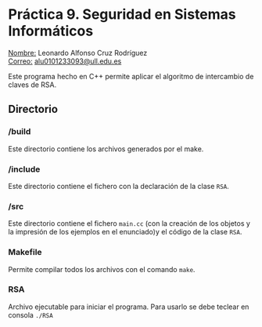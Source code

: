 # Práctica 9. Seguridad en Sistemas Informáticos
<u>Nombre:</u> Leonardo Alfonso Cruz Rodríguez  
<u>Correo:</u> alu0101233093@ull.edu.es  

Este programa hecho en C++ permite aplicar el algoritmo de intercambio de claves de RSA.

## Directorio
### /build
Este directorio contiene los archivos generados por el make.
### /include
Este directorio contiene el fichero con la declaración de la clase `RSA`.
### /src
Este directorio contiene el fichero `main.cc` (con la creación de los objetos y la impresión de los ejemplos en el enunciado)y el código de la clase `RSA`.
### Makefile
Permite compilar todos los archivos con el comando `make`.
### RSA
Archivo ejecutable para iniciar el programa. Para usarlo se debe teclear en consola `./RSA`